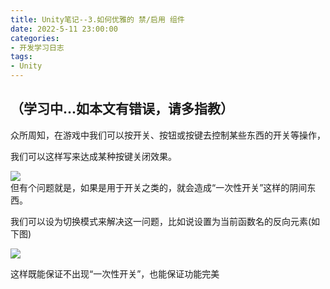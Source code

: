 ```yaml
---
title: Unity笔记--3.如何优雅的 禁/启用 组件
date: 2022-5-11 23:00:00
categories: 
- 开发学习日志
tags: 
- Unity
---
```

## （学习中...如本文有错误，请多指教）
众所周知，在游戏中我们可以按开关、按钮或按键去控制某些东西的开关等操作，  

我们可以这样写来达成某种按键关闭效果。  

![](https://lishanweilai-1254333161.cos.ap-beijing.myqcloud.com/bloging/22-5-11/p1.png)  
但有个问题就是，如果是用于开关之类的，就会造成“一次性开关”这样的阴间东西。  

我们可以设为切换模式来解决这一问题，比如说设置为当前函数名的反向元素(如下图)  

![](https://lishanweilai-1254333161.cos.ap-beijing.myqcloud.com/bloging/22-5-11/p1.png)  

这样既能保证不出现“一次性开关”，也能保证功能完美
